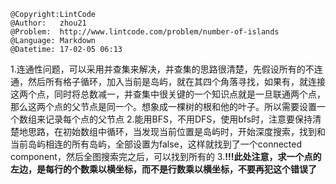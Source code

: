 ```
@Copyright:LintCode
@Author:   zhou21
@Problem:  http://www.lintcode.com/problem/number-of-islands
@Language: Markdown
@Datetime: 17-02-05 06:13
```

1.连通性问题，可以采用并查集来解决，并查集的思路很清楚，先假设所有的不连通，然后所有格子循环，加入当前是岛屿，就在其四个角落寻找，如果有，就连接这两个点，同时将总数减一，并查集中很关键的一个知识点就是一旦联通两个点，那么这两个点的父节点是同一个。想象成一棵树的根和他的叶子。所以需要设置一个数组来记录每个点的父节点
2.能用BFS，不用DFS，使用bfs时，注意要保持清楚地思路，在初始数组中循环，当发现当前位置是岛屿时，开始深度搜索，找到和当前岛屿相连的所有岛屿，全部设置为false，这样就找到了一个connected component，然后全图搜索完之后，可以找到所有的
3.**!!!此处注意，求一个点的左边，是每行的个数乘以横坐标，而不是行数乘以横坐标，不要再犯这个错误了**